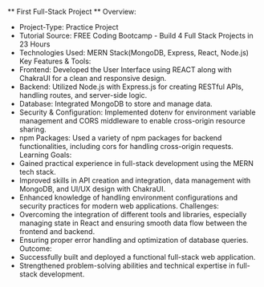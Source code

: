 ** First Full-Stack Project **
Overview:
- Project-Type: Practice Project
- Tutorial Source: FREE Coding Bootcamp - Build 4 Full Stack Projects in 23 Hours
- Technologies Used: MERN Stack(MongoDB, Express, React, Node.js)
Key Features & Tools:
- Frontend: Developed the User Interface using REACT along with ChakraUI for a clean and responsive design.
- Backend: Utilized Node.js with Express.js for creating RESTful APIs, handling routes, and server-side logic.
- Database: Integrated MongoDB to store and manage data.
- Security & Configuration: Implemented dotenv for environment variable management and CORS middleware to enable cross-origin resource sharing.
- npm Packages: Used a variety of npm packages for backend functionalities, including cors for handling cross-origin requests.
Learning Goals:
- Gained practical experience in full-stack development using the MERN tech stack.
- Improved skills in API creation and integration, data management with MongoDB, and UI/UX design with ChakraUI.
- Enhanced knowledge of handling environment configurations and security practices for modern web applications.
Challenges:
- Overcoming the integration of different tools and libraries, especially managing state in React and ensuring smooth data flow between the frontend and backend.
- Ensuring proper error handling and optimization of database queries.
Outcome:
- Successfully built and deployed a functional full-stack web application.
- Strengthened problem-solving abilities and technical expertise in full-stack development.
